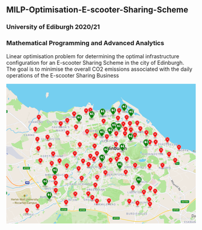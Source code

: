 ## MILP-Optimisation-E-scooter-Sharing-Scheme
### University of Ediburgh 2020/21
### Mathematical Programming and Advanced Analytics

Linear optimisation problem for determining the optimal infrastructure configuration for an E-scooter Sharing Scheme in the city of Edinburgh.  
The goal is to minimise the overall CO2 emissions associated with the daily operations of the E-scooter Sharing Business  

<img src="https://github.com/ZornitsaAsanska/MILP-Optimisation-E-scooter-Sharing-Scheme/blob/main/result-visualisation.png?raw=true" width="700">
